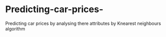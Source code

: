 # Predicting-car-prices-
Predicting car prices by analysing there attributes by Knearest neighbours algorithm
